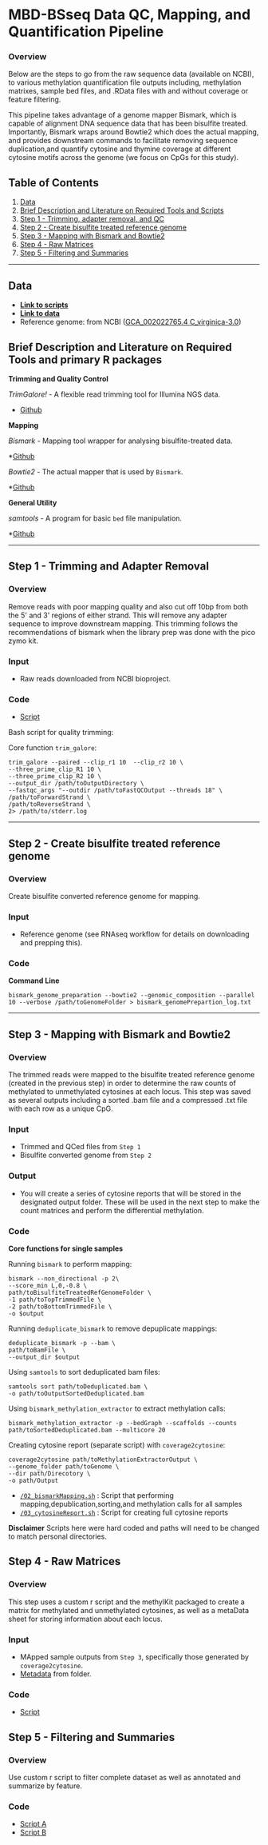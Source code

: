 # MBD-BSseq Data QC, Mapping, and Quantification Pipeline

### Overview

Below are the steps to go from the raw sequence data (available on NCBI), to various methylation quantification file outputs including, methylation matrixes, sample bed files, and .RData files with and without coverage or feature filtering.

This pipeline takes advantage of a genome mapper Bismark, which is capable of alignment DNA sequence data that has been bisulfite treated. Importantly, Bismark wraps around Bowtie2 which does the actual mapping, and provides downstream commands to facilitate removing sequence duplication,and quantify cytosine and thymine coverage at different cytosine motifs across the genome (we focus on CpGs for this study).

## Table of Contents

1. [Data](#data)
2. [Brief Description and Literature on Required Tools and Scripts](#description)
3. [Step 1 - Trimming, adapter removal, and QC](#one)
4. [Step 2 - Create bisulfite treated reference genome](#two)
4. [Step 3 - Mapping with Bismark and Bowtie2](#three)
5. [Step 4 - Raw Matrices](#four)
6. [Step 5 - Filtering and Summaries](#five)

---

## Data <a name="data"></a>

* [**Link to scripts**](https://github.com/epigeneticstoocean/AE17_Cvirginica_MolecularResponse/tree/master/src/MBDBS_seq)  
* [**Link to data**](https://github.com/epigeneticstoocean/AE17_Cvirginica_MolecularResponse/tree/master/data)
* Reference genome: from NCBI ([GCA_002022765.4 C_virginica-3.0](https://www.ncbi.nlm.nih.gov/genome/?term=crassostrea+virginica))

## Brief Description and Literature on Required Tools and primary R packages <a name="description"></a>

**Trimming and Quality Control**

*TrimGalore!* - A flexible read trimming tool for Illumina NGS data.

* [Github](https://www.bioinformatics.babraham.ac.uk/projects/trim_galore/)

**Mapping**

*Bismark* - Mapping tool wrapper for analysing bisulfite-treated data.

*[Github](https://github.com/FelixKrueger/Bismark)

*Bowtie2* - The actual mapper that is used by `Bismark`.

*[Github](https://github.com/BenLangmead/bowtie2)

**General Utility**

*samtools* - A program for basic `bed` file manipulation.  

*[Github](https://github.com/samtools/samtools)

---

## Step 1 - Trimming and Adapter Removal <a name = "one"></a>

### Overview  
Remove reads with poor mapping quality and also cut off 10bp from both the 5' and 3' regions of either strand. This will remove any adapter sequence to improve downstream mapping. This trimming follows the recommendations of bismark when the library prep was done with the pico zymo kit.

### Input

* Raw reads downloaded from NCBI bioproject.

### Code  
* [Script](https://github.com/epigeneticstoocean/AE17_Cvirginica_MolecularResponse/blob/master/src/MBDBS_seq/01_seqQualityTrim.sh)

Bash script for quality trimming:

Core function `trim_galore`:
```
trim_galore --paired --clip_r1 10  --clip_r2 10 \
--three_prime_clip_R1 10 \
--three_prime_clip_R2 10 \
--output_dir /path/toOutputDirectory \
--fastqc_args "--outdir /path/toFastQCOutput --threads 18" \
/path/toForwardStrand \
/path/toReverseStrand \
2> /path/to/stderr.log
```
---

## Step 2 - Create bisulfite treated reference genome <a name = "two"></a>

### Overview  
Create bisulfite converted reference genome for mapping. 

### Input

* Reference genome (see RNAseq workflow for details on downloading and prepping this).

### Code

**Command Line**
```
bismark_genome_preparation --bowtie2 --genomic_composition --parallel 10 --verbose /path/toGenomeFolder > bismark_genomePrepartion_log.txt
```
---

## Step 3 - Mapping with Bismark and Bowtie2 <a name = "three"></a>

### Overview 
The trimmed reads were mapped to the bisulfite treated reference genome (created in the previous step) in order to determine the raw counts of methylated to unmethylated cytosines at each locus. This step was saved as several outputs including a sorted .bam file and a compressed .txt file with each row as a unique CpG.

### Input

* Trimmed and QCed files from `Step 1`
* Bisulfite converted genome from `Step 2`

### Output

* You will create a series of cytosine reports that will be stored in the designated output folder. These will be used in the next step to make the count matrices and perform the differential methylation.

### Code

**Core functions for single samples**

Running `bismark` to perform mapping:
```
bismark --non_directional -p 2\
--score_min L,0,-0.8 \
path/toBisulfiteTreatedRefGenomeFolder \
-1 path/toTopTrimmedFile \
-2 path/toBottomTrimmedFile \
-o $output
```

Running `deduplicate_bismark` to remove depuplicate mappings:
```
deduplicate_bismark -p --bam \
path/toBamFile \
--output_dir $output
```

Using `samtools` to sort deduplicated bam files:
```
samtools sort path/toDeduplicated.bam \
-o path/toOutputSortedDeduplicated.bam
```

Using `bismark_methylation_extractor` to extract methylation calls:
```
bismark_methylation_extractor -p --bedGraph --scaffolds --counts path/toSortedDeduplicated.bam --multicore 20
```

Creating cytosine report (separate script) with `coverage2cytosine`:
```
coverage2cytosine path/toMethylationExtractorOutput \
--genome_folder path/toGenome \
--dir path/Direcotory \
-o path/Output 
```

* [`/02_bismarkMapping.sh`](https://github.com/epigeneticstoocean/AE17_Cvirginica_MolecularResponse/blob/master/src/MBDBS_seq/02_bismarkMapping.sh) : Script that performing mapping,depublication,sorting,and methylation calls for all samples
* [`/03_cytosineReport.sh`](https://github.com/epigeneticstoocean/AE17_Cvirginica_MolecularResponse/blob/master/src/MBDBS_seq/03_cytosineReport.sh) : Script for creating full cytosine reports

**Disclaimer** Scripts here were hard coded and paths will need to be changed to match personal directories.

## Step 4 - Raw Matrices <a name = "four"></a>

### Overview  

This step uses a custom r script and the methylKit packaged to create a matrix for methylated and unmethylated cytosines, as well as a metaData sheet for storing information about each locus.

### Input

* MApped sample outputs from `Step 3`, specifically those generated by `coverage2cytosine`.
* [Metadata](https://github.com/epigeneticstoocean/AE17_Cvirginica_MolecularResponse/tree/master/data) from folder.

### Code

* [Script](https://github.com/epigeneticstoocean/AE17_Cvirginica_MolecularResponse/blob/master/src/MBDBS_seq/04_methylationMatrix_diffMethylation_methylKit.R)

## Step 5  - Filtering and Summaries <a name = "five"></a>

### Overview  
Use custom r script to filter complete dataset as well as annotated and summarize by feature.

### Code
  
* [Script A](https://github.com/epigeneticstoocean/AE17_Cvirginica_MolecularResponse/blob/master/src/MBDBS_seq/05A_CpGCountByFeature.sh)
* [Script B](https://github.com/epigeneticstoocean/AE17_Cvirginica_MolecularResponse/blob/master/src/MBDBS_seq/05B_CpGIntersectionByFeature.sh)

